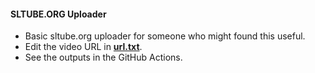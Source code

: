 #### SLTUBE.ORG Uploader

- Basic sltube.org uploader for someone who might found this useful.
- Edit the video URL in [**url.txt**](assets/url.txt).
- See the outputs in the GitHub Actions.
